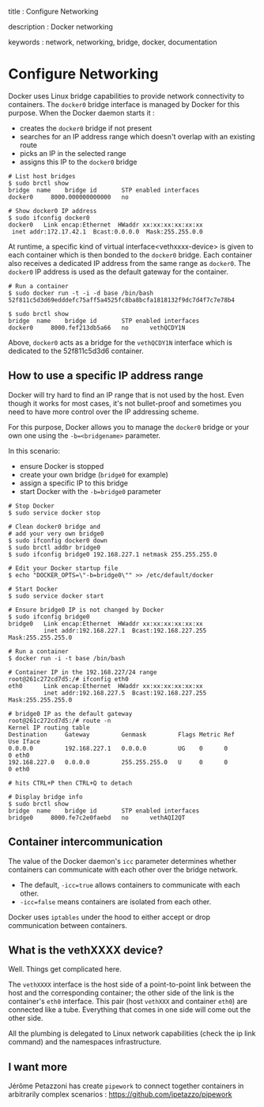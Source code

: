 title
:   Configure Networking

description
:   Docker networking

keywords
:   network, networking, bridge, docker, documentation

# Configure Networking

Docker uses Linux bridge capabilities to provide network connectivity to
containers. The `docker0` bridge interface is managed by Docker for this
purpose. When the Docker daemon starts it :

-   creates the `docker0` bridge if not present
-   searches for an IP address range which doesn't overlap with an
    existing route
-   picks an IP in the selected range
-   assigns this IP to the `docker0` bridge

~~~~ {.sourceCode .bash}
# List host bridges
$ sudo brctl show
bridge  name    bridge id       STP enabled interfaces
docker0     8000.000000000000   no  

# Show docker0 IP address
$ sudo ifconfig docker0
docker0   Link encap:Ethernet  HWaddr xx:xx:xx:xx:xx:xx
 inet addr:172.17.42.1  Bcast:0.0.0.0  Mask:255.255.0.0
~~~~

At runtime, a specific kind of virtual
interface\<vethxxxx-device\> is given to each container which is then
bonded to the `docker0` bridge. Each container also receives a dedicated
IP address from the same range as `docker0`. The `docker0` IP address is
used as the default gateway for the container.

~~~~ {.sourceCode .bash}
# Run a container
$ sudo docker run -t -i -d base /bin/bash
52f811c5d3d69edddefc75aff5a4525fc8ba8bcfa1818132f9dc7d4f7c7e78b4

$ sudo brctl show
bridge  name    bridge id       STP enabled interfaces
docker0     8000.fef213db5a66   no      vethQCDY1N
~~~~

Above, `docker0` acts as a bridge for the `vethQCDY1N` interface which
is dedicated to the 52f811c5d3d6 container.

## How to use a specific IP address range

Docker will try hard to find an IP range that is not used by the host.
Even though it works for most cases, it's not bullet-proof and sometimes
you need to have more control over the IP addressing scheme.

For this purpose, Docker allows you to manage the `docker0` bridge or
your own one using the `-b=<bridgename>` parameter.

In this scenario:

-   ensure Docker is stopped
-   create your own bridge (`bridge0` for example)
-   assign a specific IP to this bridge
-   start Docker with the `-b=bridge0` parameter

~~~~ {.sourceCode .bash}
# Stop Docker
$ sudo service docker stop

# Clean docker0 bridge and
# add your very own bridge0
$ sudo ifconfig docker0 down
$ sudo brctl addbr bridge0
$ sudo ifconfig bridge0 192.168.227.1 netmask 255.255.255.0

# Edit your Docker startup file
$ echo "DOCKER_OPTS=\"-b=bridge0\"" >> /etc/default/docker 

# Start Docker 
$ sudo service docker start

# Ensure bridge0 IP is not changed by Docker
$ sudo ifconfig bridge0
bridge0   Link encap:Ethernet  HWaddr xx:xx:xx:xx:xx:xx
          inet addr:192.168.227.1  Bcast:192.168.227.255  Mask:255.255.255.0

# Run a container
$ docker run -i -t base /bin/bash

# Container IP in the 192.168.227/24 range
root@261c272cd7d5:/# ifconfig eth0
eth0      Link encap:Ethernet  HWaddr xx:xx:xx:xx:xx:xx
          inet addr:192.168.227.5  Bcast:192.168.227.255  Mask:255.255.255.0

# bridge0 IP as the default gateway
root@261c272cd7d5:/# route -n
Kernel IP routing table
Destination     Gateway         Genmask         Flags Metric Ref    Use Iface
0.0.0.0         192.168.227.1   0.0.0.0         UG    0      0        0 eth0
192.168.227.0   0.0.0.0         255.255.255.0   U     0      0        0 eth0

# hits CTRL+P then CTRL+Q to detach

# Display bridge info 
$ sudo brctl show
bridge  name    bridge id       STP enabled interfaces
bridge0     8000.fe7c2e0faebd   no      vethAQI2QT
~~~~

## Container intercommunication

The value of the Docker daemon's `icc` parameter determines whether
containers can communicate with each other over the bridge network.

-   The default, `-icc=true` allows containers to communicate with each
    other.
-   `-icc=false` means containers are isolated from each other.

Docker uses `iptables` under the hood to either accept or drop
communication between containers.

## What is the vethXXXX device?

Well. Things get complicated here.

The `vethXXXX` interface is the host side of a point-to-point link
between the host and the corresponding container; the other side of the
link is the container's `eth0` interface. This pair (host `vethXXX` and
container `eth0`) are connected like a tube. Everything that comes in
one side will come out the other side.

All the plumbing is delegated to Linux network capabilities (check the
ip link command) and the namespaces infrastructure.

## I want more

Jérôme Petazzoni has create `pipework` to connect together containers in
arbitrarily complex scenarios : <https://github.com/jpetazzo/pipework>
